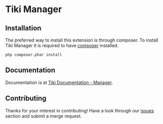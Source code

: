 # Tiki Manager

## Installation

The preferred way to install this extension is through composer.
To install Tiki Manager it is required to have [composer](https://getcomposer.org/download/) installed.

```
php composer.phar install
```

## Documentation

Documentation is at [Tiki Documentation - Manager](https://doc.tiki.org/Manager).

## Contributing

Thanks for your interest in contributing! Have a look through our [issues](https://gitlab.com/tikiwiki/tiki-manager/issues) section and submit a merge request.
